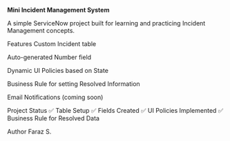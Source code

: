**Mini Incident Management System**

A simple ServiceNow project built for learning and practicing Incident Management concepts.

Features
Custom Incident table

Auto-generated Number field

Dynamic UI Policies based on State

Business Rule for setting Resolved Information

Email Notifications (coming soon)

Project Status
✅ Table Setup
✅ Fields Created
✅ UI Policies Implemented
✅ Business Rule for Resolved Data

Author
Faraz S.
